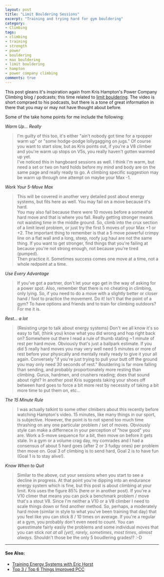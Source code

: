 ```yaml
---
layout: post
title: "Limit Bouldering Sessions"
excerpt: "Training and trying hard for gym bouldering"
category:
- Climbing
tags:
- climbing
- training
- strength
- power
- bouldering
- max bouldering
- limit bouldering
- hampton
- power company climbing
comments: true
---
```


This post gleans it's inspiration again from Kris Hampton's Power Company Climbing blog / podcasts; this time related to [limit 
bouldering](http://www.powercompanyclimbing.com/blog/2016/9/5/video-a-more-in-depth-look-at-limit-bouldering).  The video is short compraed to 
his podcasts, but there is a tone of great information in there that you may or may not have thought about before.

Some of the take home points for me include the following:

*Warm Up... Really*

> I'm guilty of this too, it's either "ain't nobody got time for a rpopper warm up" or "some hodge-podge lollygagging on jugs."  Of course you 
want to start slow, but as Kris points out, if you're a V8 climber and you're warm up stops on V5s, you really haven't gotten warmed up yet.  
I've noticed this in hangboard sessions as well.  I think I'm warm, but need a set or two on hard holds before my mind and body are on the same 
page and really ready to go.  A climbing specific suggestion may be warm up through one attempt on maybe your Max -1.

*Work Your 5-Move Max*

> This will be covered in another very detailed post about energy systems, but fits here as well.  You may fail on a move because it's hard.  
You may also fail because there were 10  moves before a somewhat hard move and that is where you fall.  Really getting stronger means not 
waisting time in the middle ground.  So, climb into the crux section of a limit level problem, or just try the first 5 moves of your Max +1 or 
+2.  The important thing to remember is that a 5 move powerful crimpy line on a flat wall and a long, steep, roofy jug haul are not the same 
thing.  If you want to get stronger, find things that you're failing at because you're not strong enough, not because you're tired (pumped).  
Then practice it.  Sometimes success comes one move at a time, not a whole redpoint at a time.

*Use Every Advantage*

> If you've got a partner, don't let your ego get in the way of asking for a power spot.  Also, remember that there is no cheating in climbing, 
only lying.  So, if you need to do a move with a slightly better or closer hand / foot to practice the movement.  Do it!  Isn't that the point 
of a gym?  To have options and friends and to train for climbing outdoors? For me it is.

*Rest... a lot*

> (Resisting urge to talk about energy systems)  Don't we all know it's so easy to fall, (think you) know what you did wrong and hop right back 
on?  Somewhere out there I read a rule of thumb stating ~1 minute of rest per hard move.  Obviously that's just a ballpark estimate.  If you 
did 5 really hard moves you may very well need 5 minutes or more of rest before your physically and mentally really ready to give it your all 
again.  Conversely "if you're just trying to pull your butt off the ground you may only need 30 seconds of rest."  Bouldering is far more 
falling than sending, and probably proportionately more resting than climbing.  Gurus, hardmen, and crushers reading; does that sound about 
right?  In another post Kris suggests taking your shoes off between hard goes to force a bit more rest by necessity of taking a bit more time 
to put them on, etc...

*The 15 Minute Rule*

> I was actually talkint to some other clmibers about this recently before watching Hampton's video.  15 minutes, like many things in our 
sport, is subjective.  However, the point is to not spend too much time thrashing on any one particular problem / set of moves.  Obviously 
style can make a differnece in your perception of "how good" you are.  Work a 5-move sequence for a bit, then move on before it gets stale.  In 
a gym or a volume crag day, my comrades and I had a consensus of about 5 hard goes (after 2 or 3 fudgy ones) per problem then move on.  Goal 3 
of climbing is to send hard, Goal 2 is to have fun (Goal 1 is to stay alive!).

*Know When to Quit*

> Similar to the above, cut your sessions when you start to see a decline in progress.  At that point you're dipping into an endurance energy 
system which is fine, but this post is about climbing at your limit.  Kris uses the figure 85% (here or in another post).  If you're a V10 
climer that means you can pick a benchmark problem / move that's a stout V8.  Since I'm neither a V10 or a V8 climber I need to scale things 
down or find another method.  So, perhaps, a moderately hard move (similar in style to what you've been training that day) that you feel like 
you can stick 8 / 10 times on average.  If you're a regular at a gym, you probably don't even need to count.  You can guesstimate fairly easliy 
the problems and some individual moves that you can stick *not at all (yet)*, *rarely*, *sometimes*, *most times*, *almost always*.  Shouldn't 
those be the only 5 boudlering grades!? :-D

-----

#### See Also:

- [Training Energy Systems with Eric Horst](http://www.powercompanyclimbing.com/blog/2016/8/31/episode-10-energy-systems-training-with-eric-horst)
- [Top 3 / Top 6 Things Improved PCC](http://www.powercompanyclimbing.com/blog/2016/9/15/episode11-boardmeeting)
